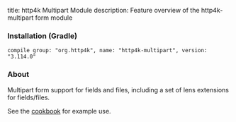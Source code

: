 title: http4k Multipart Module
description: Feature overview of the http4k-multipart form module

### Installation (Gradle)
```compile group: "org.http4k", name: "http4k-multipart", version: "3.114.0"```

### About

Multipart form support for fields and files, including a set of lens extensions for fields/files.

See the [cookbook](/cookbook/multipart_forms/) for example use.
